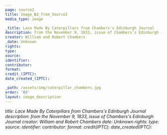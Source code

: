 ```yaml
---
page: source2
title: Image_№3_from_Source2
media_type: image

_title: Lace Made By Caterpillars from Chambers's Edinburgh Journal
description: from the November 9, 1833, issue of Chambers's Edinburgh Journal
creator: William and Robert Chambers
_date: Unknown
rights: 
type: 
source:
identifier:
contributor:
format:
credit_(IPTC):
date_created_(IPTC):

_path: /assets/img/caterpillar_chambers.jpg
order: '03'
layout: image_description
---
```


_title:  Lace Made By Caterpillars from Chambers's Edinburgh Journal
description: from the November 9, 1833, issue of Chambers's Edinburgh Journal
creator:  William and Robert Chambers
_date: Unknown
rights: 
type: 
source:
identifier:
contributor:
format:
credit_(IPTC):
date_created_(IPTC):

